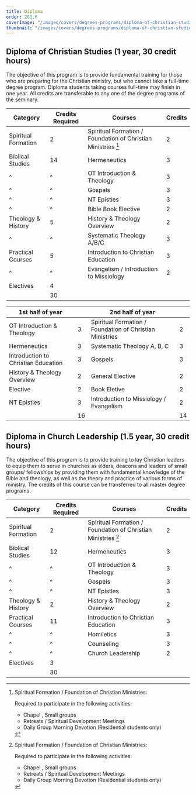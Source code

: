 ```yaml
---
title: Diploma
order: 201.6
coverImage: "/images/covers/degrees-programs/diploma-of-christian-studies.cover.jpg"
thumbnail: "/images/covers/degrees-programs/diploma-of-christian-studies.thumbnail.jpg"
---
```


## Diploma of Christian Studies (1 year, 30 credit hours)

The objective of this program is to provide fundamental training for those who are preparing for the Christian ministry, but who cannot take a full-time degree program. Diploma students taking courses full-time may finish in one year. All credits are transferable to any one of the degree programs of the seminary.

| Category            | Credits Required | Courses                                                       | Credits |
| ------------------- | ---------------- | ------------------------------------------------------------- | ------- |
| Spiritual Formation | 2                | Spiritual Formation / Foundation of Christian Ministries [^1] | 2       |
| Biblical Studies    | 14               | Hermeneutics                                                  | 3       |
| ^                   | ^                | OT Introduction & Theology                                    | 3       |
| ^                   | ^                | Gospels                                                       | 3       |
| ^                   | ^                | NT Epistles                                                   | 3       |
| ^                   | ^                | Bible Book Elective                                           | 2       |
| Theology & History  | 5                | History & Theology Overview                                   | 2       |
| ^                   | ^                | Systematic Theology A/B/C                                     | 3       |
| Practical Courses   | 5                | Introduction to Christian Education                           | 3       |
| ^                   | ^                | Evangelism / Introduction to Missiology                       | 2       |
| Electives           | 4                |                                                               |         |
|                     | 30               |                                                               |         |

| 1st half of year                    |     | 2nd half of year                                         |     |
| ----------------------------------- | --- | -------------------------------------------------------- | --- |
| OT Introduction & Theology          | 3   | Spiritual Formation / Foundation of Christian Ministries | 2   |
| Hermeneutics                        | 3   | Systematic Theology A, B, C                              | 3   |
| Introduction to Christian Education | 3   | Gospels                                                  | 3   |
| History & Theology Overview         | 2   | General Elective                                         | 2   |
| Elective                            | 2   | Book Eletive                                             | 2   |
| NT Epistles                         | 3   | Introduction to Missiology / Evangelism                  | 2   |
|                                     | 16  |                                                          | 14  |

## Diploma in Church Leadership (1.5 year, 30 credit hours)

The objective of this program is to provide training to lay Christian leaders to equip them to serve in churches as elders, deacons and leaders of small groups/ fellowships by providing them with fundamental knowledge of the Bible and theology, as well as the theory and practice of various forms of ministry. The credits of this course can be transferred to all master degree programs.

| Category            | Credits Required | Courses                                                       | Credits |
| ------------------- | ---------------- | ------------------------------------------------------------- | ------- |
| Spiritual Formation | 2                | Spiritual Formation / Foundation of Christian Ministries [^1] | 2       |
| Biblical Studies    | 12               | Hermeneutics                                                  | 3       |
| ^                   | ^                | OT Introduction & Theology                                    | 3       |
| ^                   | ^                | Gospels                                                       | 3       |
| ^                   | ^                | NT Epistles                                                   | 3       |
| Theology & History  | 2                | History & Theology Overview                                   | 2       |
| Practical Courses   | 11               | Introduction to Christian Education                           | 3       |
| ^                   | ^                | Homiletics                                                    | 3       |
| ^                   | ^                | Counseling                                                    | 3       |
| ^                   | ^                | Church Leadership                                             | 2       |
| Electives           | 3                |                                                               |         |
| 　                  | 30               | 　                                                            |         |

[^1]: Spiritual Formation / Foundation of Christian Ministries:

    Required to participate in the following activities:

    - Chapel , Small groups
    - Retreats / Spiritual Development Meetings
    - Daily Group Morning Devotion (Residential students only)
